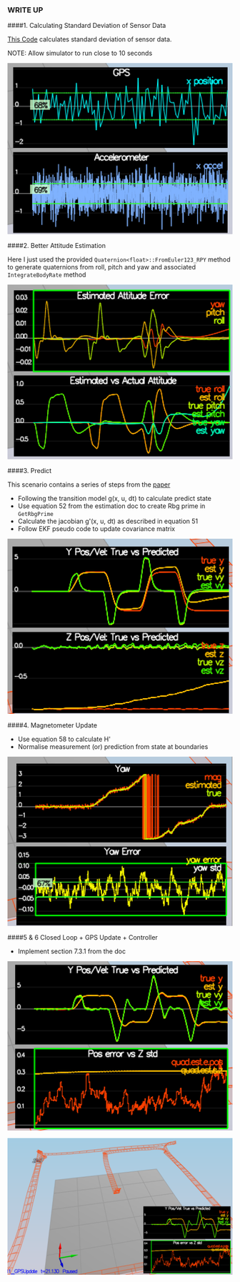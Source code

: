 ### WRITE UP

####1. Calculating Standard Deviation of Sensor Data

[This Code](https://github.com/tekjar/flying-car/blob/master/fcnd.projects/FCND-Estimation-CPP/stddev/stddev.py) calculates standard deviation of sensor data. 

NOTE: Allow simulator to run close to 10 seconds

![image](outputs/stddev.png)

####2. Better Attitude Estimation

Here I just used the provided `Quaternion<float>::FromEuler123_RPY` method to generate quaternions from roll, pitch and yaw and associated `IntegrateBodyRate` method

![image](outputs/attitude.png)


####3. Predict

This scenario contains a series of steps from the [paper](https://www.overleaf.com/read/vymfngphcccj#/54894644/)

* Following the transition model g(x, u, dt) to calculate predict state
* Use equation 52 from the estimation doc to create Rbg prime in `GetRbgPrime`
* Calculate the jacobian g'(x, u, dt) as described in equation 51
* Follow EKF pseudo code to update covariance matrix

![image](outputs/predict.png)

####4. Magnetometer Update

* Use equation 58 to calculate H'
* Normalise measurement (or) prediction from state at boundaries

![image](outputs/mag.png)

####5 & 6 Closed Loop + GPS Update + Controller

* Implement section 7.3.1 from the doc

![image](outputs/gps.png)

![image](outputs/controller.png)
